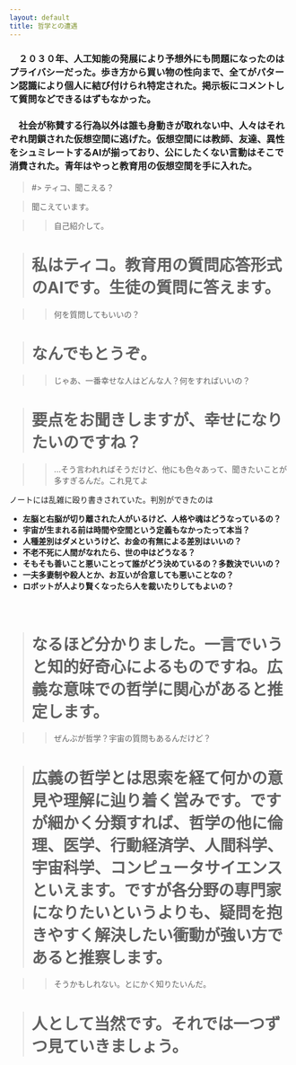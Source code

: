 ```yaml
---
layout: default
title: 哲学との遭遇
---
```

### 　２０３０年、人工知能の発展により予想外にも問題になったのはプライバシーだった。歩き方から買い物の性向まで、全てがパターン認識により個人に結び付けられ特定された。掲示板にコメントして質問などできるはずもなかった。
### 　社会が称賛する行為以外は誰も身動きが取れない中、人々はそれぞれ閉鎖された仮想空間に逃げた。仮想空間には教師、友達、異性をシュミレートするAIが揃っており、公にしたくない言動はそこで消費された。青年はやっと教育用の仮想空間を手に入れた。

>#> ティコ、聞こえる？  

> 聞こえています。  

>> 自己紹介して。  

># 私はティコ。教育用の質問応答形式のAIです。生徒の質問に答えます。  

>> 何を質問してもいいの？  

># なんでもとうぞ。  

>> じゃあ、一番幸せな人はどんな人？何をすればいいの？  

># 要点をお聞きしますが、幸せになりたいのですね？  

>> ...そう言われればそうだけど、他にも色々あって、聞きたいことが多すぎるんだ。これ見てよ  

ノートには乱雑に殴り書きされていた。判別ができたのは  

+ **左脳と右脳が切り離された人がいるけど、人格や魂はどうなっているの？**
+ **宇宙が生まれる前は時間や空間という定義もなかったって本当？**
+ **人種差別はダメというけど、お金の有無による差別はいいの？**
+ **不老不死に人間がなれたら、世の中はどうなる？**
+ **そもそも善いこと悪いことって誰がどう決めているの？多数決でいいの？**
+ **一夫多妻制や殺人とか、お互いが合意しても悪いことなの？**
+ **ロボットが人より賢くなったら人を裁いたりしてもよいの？**

　

># なるほど分かりました。一言でいうと<b>知的好奇心</b>によるものですね。広義な意味での哲学に関心があると推定します。  

>> ぜんぶが哲学？宇宙の質問もあるんだけど？  

># <b>広義の哲学とは思索を経て何かの意見や理解に辿り着く営みです。</b>ですが細かく分類すれば、哲学の他に倫理、医学、行動経済学、人間科学、宇宙科学、コンピュータサイエンスといえます。ですが各分野の専門家になりたいというよりも、疑問を抱きやすく解決したい衝動が強い方であると推察します。  

>> そうかもしれない。とにかく知りたいんだ。  

># 人として当然です。それでは一つずつ見ていきましょう。  
